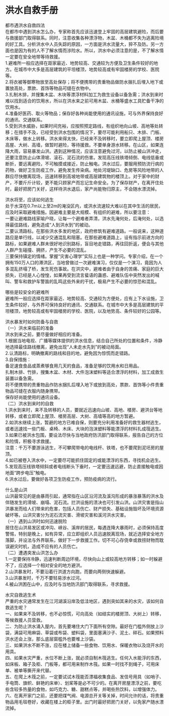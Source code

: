 # 洪水自救手册  

都市遇洪水自救四法  
在都市中遇到洪水怎么办，专家称首先应该迅速登上牢固的高层建筑避险，而后要与救援部门取得联系。同时，注意收集各种漂浮物，木盆、木桶都不失为逃离险境的好工具。分析洪水中人员失踪的原因，一方面是洪水流量大，猝不及防。另一方面也是因为有的人不了解水情而涉险水。所以，洪水中必须注意的是，不了解水情一定要在安全地带等待救援。  
1.避难所一般应选择在距家最近、地势较高、交通较为方便及卫生条件较好的地方。在城市中大多是高层建筑的平坦楼顶，地势较高或有牢固楼房的学校、医院等。  
2.将衣被等御寒物放至高处保存；将不便携带的贵重物品做防水捆扎后埋入地下或置放高处，票款、首饰等物品可缝在衣物中。  
3.扎制木排，并搜集木盆、木块等漂浮材料加工为救生设备以备急需；洪水到来时难以找到适合的饮用水，所以在洪水来之前可用木盆、水桶等盛水工具贮备干净的饮用水。  
4.准备好医药、取火等物品；保存好各种尚能使用的通讯设施，可与外界保持良好的通讯、交通联系。  
5.受到洪水威胁，如果时间充裕，应按照预定路线，有组织地向山坡、高地等处转移；在措手不及，已经受到洪水包围的情况下，要尽可能利用船只、木排、门板、木床等，做水上转移。洪水来得太快，已经来不及转移时，要立即爬上屋顶、楼房高屋、大树、高墙，做暂时避险，等待援救。不要单身游水转移。在山区，如果连降大雨，容易暴发山洪。遇到这种情况，应该注意避免过河，以防止被山洪冲走，还要注意防止山体滑坡、滚石、泥石流的伤害。发现高压线铁塔倾倒、电线低垂或断折，要远离避险，不可触摸或接近，防止触电。洪水过后，要服用预防流行病的药物，做好卫生防疫工作，避免发生传染病。地处河堤缺口、危房等风险地带的人群应尽快撤离现场，迅速转移到高坡地带或高层建筑物的楼顶上。对于家中的财产，不要斤斤计较，更不能只顾家产而忘记生命安全。为了保存财产，在离开住处时，最好把房门关好，这样待洪水退后，家产尚能物归原主，不会随水漂流掉。  

洪水将至，应该如何逃生  
处于水深在0.7m以上至2m的淹没区内，或洪水流速较大难以在其中生活的居民，应及时采取避难措施。因避难主要是大规模、有组织的避难，所以要注意：  
一要让避难路线家喻户晓，让每一个避难者弄清，洪水先淹何处，后淹何处，以选择最佳路线，避免造成“人到洪水到”的被动。  
二要认清路标。在那些洪水多发的地区，政府修筑有避难道路。一般说来，这种道路应是单行线，以减少交通混乱和阻塞。在那些避难道路上，设有指示前进方向的路标，如果避难人群未很好地识别路标，盲目地走错路，再往回折返，便会与其他人群产生碰撞、拥挤，产生不必要的混乱。  
三要保持镇定的情绪。掌握“灾害心理学”实际上也是一种学问。专家介绍，在一个拥有150万人口的滞洪区，当地曾做过一次避难演习，仅仅是一个演习，竟因为人多混乱挤塌了桥，发生死伤事故。在洪灾中，避难者由于自身的苦痛、家庭的巨大损失，已经是人心惶惶，如果再受到流言蜚语的蛊惑、避难队伍中突然发出的喊叫、警车和救护车警笛的乱鸣这些外来的干扰，极易产生不必要的惊恐和混乱。  

哪些是较安全的避难所  
避难所一般应选择在距家最近、地势较高、交通较为方便处，应有上下水设施，卫生条件较好，与外界可保持良好的通讯、交通联系。在城市中大多是高层建筑的平坦楼顶，地势较高或有牢固楼房的学校、医院，以及地势高、条件较好的公园等。  

洪水暴发时如何防备与自救  
（一）洪水来临前的准备  
洪水到来之前，要尽量做好相应的准备。  
1.根据当地电视、广播等媒体提供的洪水信息，结合自己所处的位置和条件，冷静地选择最佳路线撤离，避免出现“人未走水先到”的被动局面。  
2.认清路标，明确撤离的路线和目的地，避免因为惊慌而走错路。  
3.自保措施：  
备足速食食品或蒸煮够食用几天的食品，准备足够的饮用水和日用品。  
扎制木排、竹排，搜集木盆、木材、大件泡沫塑料等适合漂浮的材料，加工成救生装置以备急需。  
将不便携带的贵重物品作防水捆扎后埋入地下或放到高处，票款、首饰等小件贵重物品可缝在衣服内随身携带。  
保存好尚能使用的通讯设备。  
（二）洪水到来时的自救  
1.洪水到来时，来不及转移的人员，要就近迅速向山坡、高地、楼房、避洪台等地转移，或者立即爬上屋顶、楼房高层、大树、高墙等高的地方暂避。  
2.如洪水继续上涨，暂避的地方已难自保，则要充分利用准备好的救生器材逃生，或者迅速找一些门板、桌椅、木床、大块的泡沫塑料等能漂浮的材料扎成筏逃生。  
3.如果已被洪水包围，要设法尽快与当地政府防汛部门取得联系，报告自己的方位和险情，积极寻求救援。  
注意：千万不要游泳逃生，不可攀爬带电的电线杆、铁塔，也不要爬到泥坯房的屋顶。  
4.如已被卷入洪水中，一定要尽可能抓住固定的或能漂浮的东西，寻找机会逃生。  
5.发现高压线铁塔倾斜或者电线断头下垂时，一定要迅速远避，防止直接触电或因地面“跨步电压”触电。  
6.洪水过后，要做好各项卫生防疫工作，预防疫病的流行。  

什么是山洪  
山洪最常见的是由暴雨引起，通常指在山区沿河流及溪沟形成的暴涨暴落的洪水及伴随发生的滑坡、崩塌、泥石流。拦洪设施的溃决也可引发山洪。山洪灾害是指山洪暴发而给人们带来的危害，包括人员伤亡、财产损失、基础设施毁坏及环境资源破坏等。山洪灾害分为泥石流灾害、滑坡灾害和溪河洪水灾害。  
（一）遇到山洪时如何迅速脱险  
居住在山洪易发区或冲沟、峡谷、溪岸的居民，每遇连降大暴雨时，必须保持高度警惕，特别是晚上，如有异常，应立即组织人员迅速脱离现场，就近选择安全地方落脚，并设法与外界联系，做好下一步救援工作。切不可心存侥幸或救捞财物而耽误避灾时机，造成不应有的人员伤亡。  
（二）遭遇突发山洪怎么办  
1.一定要保持冷静，迅速判断周边环境，尽快向山上或较高地方转移；如一时躲避不了，应选择一个相对安全的地方避洪。  
2.山洪暴发时，不要沿着行洪道方向跑，而要向两侧快速躲避。  
3.山洪暴发时，千万不要轻易涉水过河。  
4.被山洪困在山中，应及时与当地防汛部门取得联系，寻求救援。  

水灾自救逃生术  
严重的水灾通常发生在江河湖溪沿岸及低洼地区，遇到突如其来的水灾，该如何自救逃生呢？  
一、如果来不及转移，也不必惊慌，可向高处（如结实的楼房顶、大树上）转移，等候救援人员营救。  
二、为防止洪水涌入屋内，首先要堵住大门下面所有空隙。最好在门槛外侧放上沙袋，满袋可用麻袋、草袋或布袋、塑料袋，里面塞满沙子、泥土、碎石。如果预料洪水还会上涨，那么底层窗槛外也要堆上沙袋。  
三、如果洪水不断不涨，应在楼上储备一些食物、饮用水、保暖衣物以及烧开水的用具。  
四、如果水灾严重，水位不断上涨，就必须自制木筏逃生。任何入水能浮的东西，如床板、箱子及柜、门板等，都可用来制作木筏。如果一时找不到绳子，可用床单、被单等撕开来代替。  
五、在爬上木筏之前，一定要试试木筏能否漂福收集食品、发信号用具（如哨子、手电筒、旗帜、鲜艳的床单）、划桨等是必不可少的。在离开房屋漂浮之前，要吃些含较多热量的食物，如巧克力、糖、甜糕点等，并喝些热饮料，以增强体力。  
六、在离开家门之前，还要把煤气阀、电源总开关等关掉，时间允许的话，将贵重物品用毛毯卷好，收藏在楼上的柜子里。出门时最好把房门关好，以免家产随水漂流掉。  
